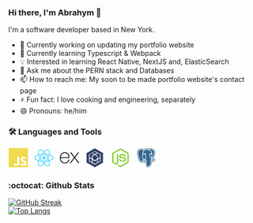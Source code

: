 ### Hi there, I'm Abrahym 👋

I'm a software developer based in New York.

-   🔭 Currently working on updating my portfolio website
-   🌱 Currently learning Typescript & Webpack
-   💡 Interested in learning React Native, NextJS and, ElasticSearch
-   💬 Ask me about the PERN stack and Databases
-   📫 How to reach me: My soon to be made portfolio website's contact page
-   ⚡ Fun fact: I love cooking and engineering, separately
-   😄 Pronouns: he/him

### 🛠️ Languages and Tools

<a href="https://javascript.com/" title="Javascript" target="_blank"><img src="https://github.com/devicons/devicon/blob/master/icons/javascript/javascript-plain.svg" width="40" alt="Javascript"></a> &nbsp;
<a href="https://reactjs.org/" title="React" target="_blank"><img src="https://github.com/devicons/devicon/blob/master/icons/react/react-original.svg" width="40" alt="React"></a> &nbsp;
<a href="https://expressjs.com/" title="Express" target="_blank"><img src="https://github.com/devicons/devicon/blob/master/icons/express/express-original.svg" width="40" alt="Express"></a> &nbsp;
<a href="https://sequelize.org/" title="Sequelize" target="_blank"><img src="https://github.com/devicons/devicon/blob/master/icons/sequelize/sequelize-plain.svg" width="40" alt="Sequelize"></a> &nbsp;
<a href="https://nodejs.org/en/" title="Node" target="_blank"><img src="https://github.com/devicons/devicon/blob/master/icons/nodejs/nodejs-plain.svg" width="40" alt="React"></a> &nbsp;
<a href="https://postgresql.org/" title="PostgreSQL" target="_blank"><img src="https://github.com/devicons/devicon/blob/master/icons/postgresql/postgresql-plain.svg" width="40" alt="PostgreSQL"></a> &nbsp;

### :octocat: Github Stats

[![GitHub Streak](http://github-readme-streak-stats.herokuapp.com?user=abrahym-sharfeldden&theme=dark)](https://git.io/streak-stats) <br />
[![Top Langs](https://github-readme-stats.vercel.app/api/top-langs/?username=abrahym-sharfeldden&layout=compact&theme=github_dark)](https://github.com/anuraghazra/github-readme-stats)
